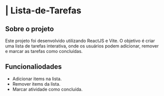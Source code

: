 ﻿# | Lista-de-Tarefas
 
## Sobre o projeto

  Este projeto foi desenvolvido utilizando ReactJS e Vite. O objetivo é criar uma lista de tarefas interativa, onde os usuários podem adicionar, remover e marcar as tarefas como   concluídas.

## Funcionaliodades

  - Adicionar items na lista.
  - Remover items da lista.
  - Marcar atividade como concluída.

